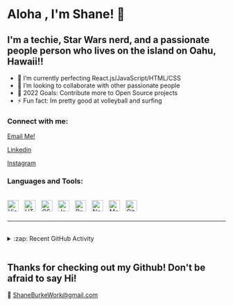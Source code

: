 # Aloha , I'm Shane! 👋 

## I'm a techie, Star Wars nerd, and a passionate people person who lives on the island on Oahu, Hawaii!!

- 🌱 I’m currently perfecting React.js/JavaScript/HTML/CSS
- 👯 I’m looking to collaborate with other passionate people
- 🥅 2022 Goals: Contribute more to Open Source projects
- ⚡ Fun fact: Im pretty good at volleyball and surfing


### Connect with me:

[Email Me!](ShaneBurkeWork@gmail.com)

[Linkedin](https://github.com/Shaneeyb/Kingdom-Man)

[Instagram](https://www.instagram.com/shaneeyb/)


### Languages and Tools:
<br/>

<img align="left" alt="Visual Studio Code" width="26px" src="https://cdn.jsdelivr.net/gh/devicons/devicon/icons/vscode/vscode-original.svg" style="padding-right:10px;" />
<img align="left" alt="HTML5" width="26px" src="https://cdn.jsdelivr.net/gh/devicons/devicon/icons/html5/html5-original.svg" style="padding-right:10px;" />
<img align="left" alt="CSS3" width="26px" src="https://cdn.jsdelivr.net/gh/devicons/devicon/icons/css3/css3-original.svg" style="padding-right:10px;" />
<img align="left" alt="JavaScript" width="26px" src="https://cdn.jsdelivr.net/gh/devicons/devicon/icons/javascript/javascript-original.svg" style="padding-right:10px;" />
<img align="left" alt="React" width="26px" src="https://cdn.jsdelivr.net/gh/devicons/devicon/icons/react/react-original.svg" style="padding-right:10px;" />
<img align="left" alt="Node.js" width="26px" src="https://cdn.jsdelivr.net/gh/devicons/devicon/icons/nodejs/nodejs-original.svg" style="padding-right:10px;" />
<img align="left" alt="MongoDB" width="26px" src="https://cdn.jsdelivr.net/gh/devicons/devicon/icons/mongodb/mongodb-original.svg" style="padding-right:10px;" />
<img align="left" alt="GitHub" width="26px" src="https://user-images.githubusercontent.com/3369400/139448065-39a229ba-4b06-434b-bc67-616e2ed80c8f.png" style="padding-right:10px;" />

<br />
<br />

---
<br />

<details>
  <summary>:zap: Recent GitHub Activity</summary>
  
<!--START_SECTION:activity-->
- [Kingdom Man](https://github.com/Shaneeyb/Kingdom-Man)
- [Spork](https://github.com/biggmackk17/SPORK)
- [Nucamp Server](https://github.com/Shaneeyb/NucampsiteServer)
- [Nucamp React](https://github.com/mongodb-developer/mongodb-ecommerce)
<!--END_SECTION:activity-->

</details>
<br />


## Thanks for checking out my Github! Don't be afraid to say Hi!

👯 ShaneBurkeWork@gmail.com

